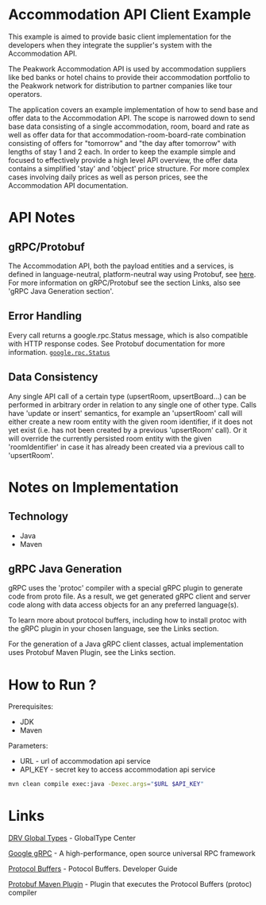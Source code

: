 # Accommodation API Client Example

This example is aimed to provide basic client implementation 
for the developers when they integrate 
the supplier's system with the Accommodation API.

The Peakwork Accommodation API is used by accommodation suppliers like 
bed banks or hotel chains to provide their accommodation portfolio to 
the Peakwork network for distribution to partner companies like tour operators.

The application covers an example implementation of how to send base and
offer data to the Accommodation API. The scope is narrowed down to send 
base data consisting of a single accommodation, room, board and rate as 
well as offer data for that accommodation-room-board-rate combination 
consisting of offers for "tomorrow" and "the day after tomorrow" with 
lengths of stay 1 and 2 each. In order to keep the example simple and 
focused to effectively provide a high level API overview, the offer data 
contains a simplified 'stay' and 'object' price structure. For more 
complex cases involving daily prices as well as person prices, see the 
Accommodation API documentation.


# API Notes

## gRPC/Protobuf 
The Accommodation API, both the payload entities and a services, is defined in 
language-neutral, platform-neutral way using Protobuf, see [here](./src/main/proto/accommodation-api.proto). For more 
information on gRPC/Protobuf see the section Links, also see 
'gRPC Java Generation section'.


## Error Handling

Every call returns a google.rpc.Status message, which is also compatible 
with HTTP response codes. See Protobuf documentation for more information.
[`google.rpc.Status`](./src/main/proto/google/rpc/status.proto)

## Data Consistency
 
Any single API call of a certain type (upsertRoom, upsertBoard...) can be 
performed in arbitrary order in relation to any single one of other type. 
Calls have 'update or insert' semantics, for example an 'upsertRoom' call will 
either create a new room entity with the given room identifier, if it 
does not yet exist (i.e. has not been created by a previous 'upsertRoom' 
call). Or it will override the currently persisted room entity with the 
given 'roomIdentifier' in case it has already been created via a 
previous call to 'upsertRoom'.

# Notes on Implementation

## Technology 

* Java
* Maven

## gRPC Java Generation

gRPC uses the 'protoc' compiler with a special gRPC plugin to generate 
code from proto file. As a result, we get generated gRPC client and server code along 
with data access objects for an any preferred language(s).

To learn more about protocol buffers, including how to install protoc with 
the gRPC plugin in your chosen language, see the Links section.

For the generation of a Java gRPC client classes, actual implementation 
uses Protobuf Maven Plugin, see the Links section.

 

# How to Run ?

Prerequisites:
* JDK
* Maven


Parameters:
* URL - url of accommodation api service
* API_KEY - secret key to access accommodation api service

```bash
mvn clean compile exec:java -Dexec.args="$URL $API_KEY"
```


# Links

[DRV Global Types](https://globaltypecenter.de/index.php?language=en) - GlobalType Center

[Google gRPC](https://grpc.io) - A high-performance, open source universal RPC framework

[Protocol Buffers](https://developers.google.com/protocol-buffers/docs/overview) - Potocol Buffers. Developer Guide

[Protobuf Maven Plugin](https://github.com/xolstice/protobuf-maven-plugin) - Plugin that executes the Protocol Buffers (protoc) compiler
